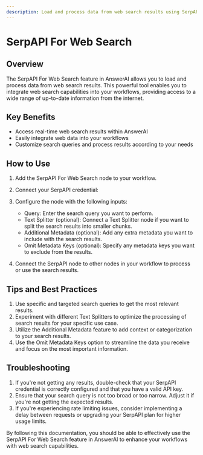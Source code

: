 ```yaml
---
description: Load and process data from web search results using SerpAPI
---
```


# SerpAPI For Web Search

## Overview

The SerpAPI For Web Search feature in AnswerAI allows you to load and process data from web search results. This powerful tool enables you to integrate web search capabilities into your workflows, providing access to a wide range of up-to-date information from the internet.

## Key Benefits

- Access real-time web search results within AnswerAI
- Easily integrate web data into your workflows
- Customize search queries and process results according to your needs

## How to Use

1. Add the SerpAPI For Web Search node to your workflow.
2. Connect your SerpAPI credential:
   <!-- TODO: Screenshot of connecting SerpAPI credential -->
3. Configure the node with the following inputs:
   - Query: Enter the search query you want to perform.
   - Text Splitter (optional): Connect a Text Splitter node if you want to split the search results into smaller chunks.
   - Additional Metadata (optional): Add any extra metadata you want to include with the search results.
   - Omit Metadata Keys (optional): Specify any metadata keys you want to exclude from the results.

4. Connect the SerpAPI node to other nodes in your workflow to process or use the search results.

## Tips and Best Practices

1. Use specific and targeted search queries to get the most relevant results.
2. Experiment with different Text Splitters to optimize the processing of search results for your specific use case.
3. Utilize the Additional Metadata feature to add context or categorization to your search results.
4. Use the Omit Metadata Keys option to streamline the data you receive and focus on the most important information.

## Troubleshooting

1. If you're not getting any results, double-check that your SerpAPI credential is correctly configured and that you have a valid API key.
2. Ensure that your search query is not too broad or too narrow. Adjust it if you're not getting the expected results.
3. If you're experiencing rate limiting issues, consider implementing a delay between requests or upgrading your SerpAPI plan for higher usage limits.

<!-- TODO: Screenshot of a complete workflow using SerpAPI For Web Search -->

By following this documentation, you should be able to effectively use the SerpAPI For Web Search feature in AnswerAI to enhance your workflows with web search capabilities.
